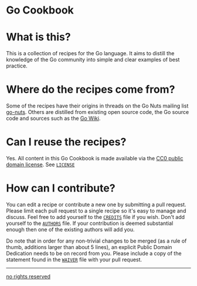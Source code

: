 # Go Cookbook

# What is this?

This is a collection of recipes for the Go language. It aims to distill the knowledge of the Go community into simple and clear examples of best practice. 

# Where do the recipes come from?

Some of the recipes have their origins in threads on the Go Nuts mailing list [go-nuts](https://groups.google.com/forum/#!forum/golang-nuts). Others are distilled from existing open source code, the Go source code and sources such as the [Go Wiki](http://code.google.com/p/go-wiki/).

# Can I reuse the recipes?

Yes. All content in this Go Cookbook is made available via the [CC0 public domain license](http://creativecommons.org/publicdomain/zero/1.0/). See [`LICENSE`](LICENSE)

 
# How can I contribute?

You can edit a recipe or contribute a new one by submitting a pull request. Please limit each pull request to a single recipe so it's easy to manage and discuss. Feel free to add yourself to the [`CREDITS`](CREDITS) file if you wish. Don't add yourself to the [`AUTHORS`](AUTHORS) file. If your contribution is deemed substantial enough then one of the existing authors will add you.

Do note that in order for any non-trivial changes to be merged (as a rule of thumb, additions larger than about 5 lines), an explicit Public Domain Dedication needs to be on record from you. Please include a copy of the statement found in the [`WAIVER`](WAIVER) file with your pull request.

----
[no rights reserved](http://creativecommons.org/publicdomain/zero/1.0/)

